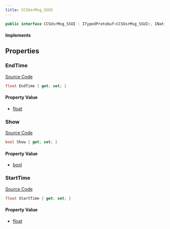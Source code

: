 ```yaml
---
title: CCSUsrMsg_SSUI
---
```


```csharp
public interface CCSUsrMsg_SSUI : ITypedProtobuf<CCSUsrMsg_SSUI>, INativeHandle, INetMessage<CCSUsrMsg_SSUI>, IDisposable
```

#### Implements

## Properties

### EndTime

[Source Code](https://github.com/swiftly-solution/swiftlys2/blob/main/managed/src/SwiftlyS2.Generated/Protobufs/Interfaces/CCSUsrMsg_SSUI.cs#L24)

```csharp
float EndTime { get; set; }
```

#### Property Value

- [float](https://learn.microsoft.com/dotnet/api/system.single)

### Show

[Source Code](https://github.com/swiftly-solution/swiftlys2/blob/main/managed/src/SwiftlyS2.Generated/Protobufs/Interfaces/CCSUsrMsg_SSUI.cs#L18)

```csharp
bool Show { get; set; }
```

#### Property Value

- [bool](https://learn.microsoft.com/dotnet/api/system.boolean)

### StartTime

[Source Code](https://github.com/swiftly-solution/swiftlys2/blob/main/managed/src/SwiftlyS2.Generated/Protobufs/Interfaces/CCSUsrMsg_SSUI.cs#L21)

```csharp
float StartTime { get; set; }
```

#### Property Value

- [float](https://learn.microsoft.com/dotnet/api/system.single)

